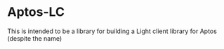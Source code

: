 # Aptos-LC

This is intended to be a library for building a Light client library for Aptos (despite the name)
